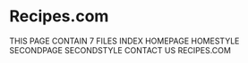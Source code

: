 # Recipes.com
THIS PAGE CONTAIN 7 FILES
INDEX
HOMEPAGE
HOMESTYLE
SECONDPAGE
SECONDSTYLE
CONTACT US
RECIPES.COM
